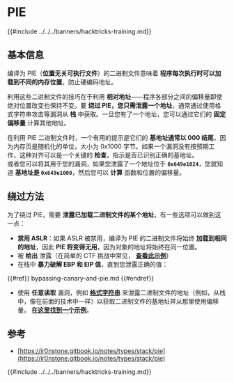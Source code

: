 # PIE

{{#include ../../../banners/hacktricks-training.md}}

## 基本信息

编译为 PIE（**位置无关可执行文件**）的二进制文件意味着 **程序每次执行时可以加载到不同的内存位置**，防止硬编码地址。

利用这些二进制文件的技巧在于利用 **相对地址**——程序各部分之间的偏移量即使绝对位置改变也保持不变。要 **绕过 PIE，您只需泄露一个地址**，通常通过使用格式字符串攻击等漏洞从 **栈** 中获取。一旦您有了一个地址，您可以通过它们的 **固定偏移量** 计算其他地址。

在利用 PIE 二进制文件时，一个有用的提示是它们的 **基地址通常以 000 结尾**，因为内存页是随机化的单位，大小为 0x1000 字节。如果一个漏洞没有按预期工作，这种对齐可以是一个关键的 **检查**，指示是否已识别正确的基地址。\
或者您可以将其用于您的漏洞，如果您泄露了一个地址位于 **`0x649e1024`**，您就知道 **基地址是 `0x649e1000`**，然后您可以 **计算** 函数和位置的偏移量。

## 绕过方法

为了绕过 PIE，需要 **泄露已加载二进制文件的某个地址**，有一些选项可以做到这一点：

- **禁用 ASLR**：如果 ASLR 被禁用，编译为 PIE 的二进制文件将始终 **加载到相同的地址**，因此 **PIE 将变得无用**，因为对象的地址将始终在同一位置。
- 被 **给出** 泄露（在简单的 CTF 挑战中常见， [**查看此示例**](https://ir0nstone.gitbook.io/notes/types/stack/pie/pie-exploit)）
- 在栈中 **暴力破解 EBP 和 EIP 值**，直到您泄露正确的值：


{{#ref}}
bypassing-canary-and-pie.md
{{#endref}}

- 使用 **任意读取** 漏洞，例如 [**格式字符串**](../../format-strings/index.html) 来泄露二进制文件的地址（例如，从栈中，像在前面的技术中一样）以获取二进制文件的基地址并从那里使用偏移量。 [**在这里找到一个示例**](https://ir0nstone.gitbook.io/notes/types/stack/pie/pie-bypass)。

## 参考

- [https://ir0nstone.gitbook.io/notes/types/stack/pie](https://ir0nstone.gitbook.io/notes/types/stack/pie)

{{#include ../../../banners/hacktricks-training.md}}
